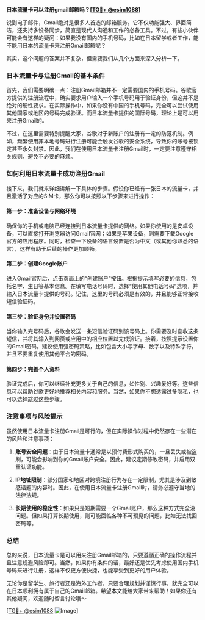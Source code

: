 **日本流量卡可以注册gmail邮箱吗？[[TG💪+ @esim1088](https://t.me/s/esim1088)]**

说到电子邮件，Gmail绝对是很多人首选的邮箱服务。它不仅功能强大、界面简洁，还支持多设备同步，简直是现代人沟通和工作的必备工具。不过，有些小伙伴可能会有这样的疑问：如果我没有国内的手机号码，比如在日本留学或者工作，能不能用日本的流量卡来注册Gmail邮箱呢？

其实，这个问题的答案并不复杂，但需要我们从几个方面来深入分析一下。

### 日本流量卡与注册Gmail的基本条件

首先，我们需要明确一点：注册Gmail邮箱并不一定需要国内的手机号码。谷歌官方提供的注册流程中，确实要求用户输入一个手机号码用于验证身份，但这并不是绝对的硬性要求。在实际操作中，如果你没有中国的手机号码，完全可以尝试使用其他国家或地区的号码完成验证。而日本流量卡提供的国际号码，理论上是可以用来注册Gmail的。

不过，在这里需要特别提醒大家，谷歌对于新账户的注册有一定的防范机制。例如，频繁使用非本地号码进行注册可能会触发谷歌的安全系统，导致你的账号被锁定甚至永久封禁。因此，我们在使用日本流量卡注册Gmail时，一定要注意遵守相关规则，避免不必要的麻烦。

### 如何利用日本流量卡成功注册Gmail

接下来，我们就来详细讲解一下具体的步骤。假设你已经有一张日本的流量卡，并且激活了对应的SIM卡，那么你可以按照以下步骤来进行操作：

#### 第一步：准备设备与网络环境
确保你的手机或电脑已经连接到日本流量卡提供的网络。如果你使用的是安卓设备，可以直接打开浏览器访问Gmail官网；如果是苹果设备，则需要下载Google官方的应用程序。同时，检查一下设备的语言设置是否为中文（或其他你熟悉的语言），这样有助于后续的操作更加顺畅。

#### 第二步：创建Google账户
进入Gmail官网后，点击页面上的“创建账户”按钮。根据提示填写必要的信息，包括名字、生日等基本信息。在填写电话号码时，选择“使用其他电话号码”选项，并输入日本流量卡提供的号码。记住，这里的号码必须是有效的，并且能够正常接收短信验证码。

#### 第三步：验证身份并设置密码
当你输入完号码后，谷歌会发送一条短信验证码到该号码上。你需要及时查收这条短信，并将其输入到网页或应用中的相应位置以完成验证。接着，按照提示设置你的Gmail密码。建议使用强密码策略，比如包含大小写字母、数字以及特殊字符，并且不要重复使用其他平台的密码。

#### 第四步：完善个人资料
验证完成后，你可以继续补充更多关于自己的信息，如性别、兴趣爱好等。这些信息可以帮助谷歌更好地推荐相关内容和服务。当然，如果你不想透露过多隐私，也可以选择跳过这些步骤。

### 注意事项与风险提示

虽然使用日本流量卡注册Gmail是可行的，但在实际操作过程中仍然存在一些潜在的风险和注意事项：

1. **账号安全问题**：由于日本流量卡通常是以预付费形式购买的，一旦丢失或被盗刷，可能会影响到你的Gmail账户安全。因此，建议定期修改密码，并启用双重认证功能。
   
2. **IP地址限制**：部分国家和地区对跨境注册行为存在一定限制，尤其是涉及到敏感话题的内容时。因此，在使用日本流量卡注册Gmail时，请务必遵守当地的法律法规。

3. **长期使用的稳定性**：如果只是短期需要一个Gmail账户，那么这种方式完全没问题。但如果打算长期使用，则可能面临各种不可预见的问题，比如无法找回密码等。

### 总结

总的来说，日本流量卡是可以用来注册Gmail邮箱的，只要遵循正确的操作流程并且注意规避风险即可。当然，如果你有条件的话，最好还是优先考虑使用国内手机号码来进行注册，这样不仅更方便快捷，也能享受到更好的用户体验。

无论你是留学生、旅行者还是海外工作者，只要合理规划并谨慎行事，就完全可以在日本顺利拥有属于自己的Gmail邮箱。希望本文能给大家带来帮助！如果你还有其他疑问，欢迎随时留言讨论哦～

[[TG💪+ @esim1088](https://t.me/s/esim1088) ![Image](https://i.postimg.cc/4NQfJmqS/Snipaste-2025-05-13-00-14-12.png)]